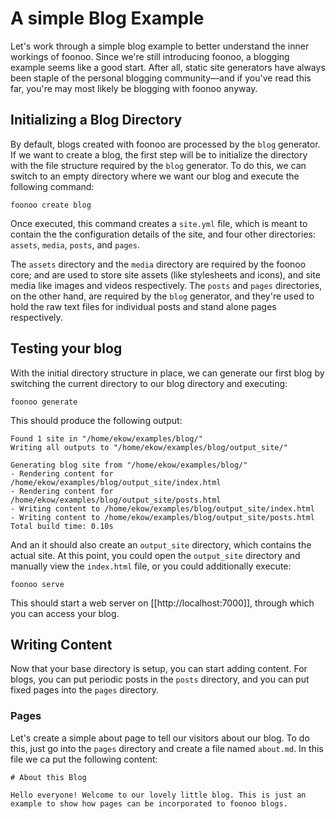 # A simple Blog Example
Let's work through a simple blog example to better understand the inner workings of foonoo. Since we're still introducing foonoo, a blogging example seems like a good start. After all, static site generators have always been staple of the personal blogging community&mdash;and if you've read this far, you're may most likely be blogging with foonoo anyway.

## Initializing a Blog Directory
By default, blogs created with foonoo are processed by the `blog` generator. If we want to create a blog, the first step will be to initialize the directory with the file structure required by the `blog` generator. To do this, we can switch to an empty directory where we want our blog and execute the following command:

	foonoo create blog

Once executed, this command creates a `site.yml` file, which is meant to contain the the configuration details of the site, and four other directories: `assets`, `media`,  `posts`, and `pages`. 

The `assets` directory and the `media` directory are required by the foonoo core; and are used to store site assets (like stylesheets and icons), and site media like images and videos respectively. The `posts` and `pages` directories, on the other hand, are required by the `blog` generator, and they're used to hold the raw text files for individual posts and stand alone pages respectively.

## Testing your blog
With the initial directory structure in place, we can generate our first blog by switching the current directory to our blog directory and executing:

	foonoo generate

This should produce the following output:

````
Found 1 site in "/home/ekow/examples/blog/"
Writing all outputs to "/home/ekow/examples/blog/output_site/"

Generating blog site from "/home/ekow/examples/blog/"
- Rendering content for /home/ekow/examples/blog/output_site/index.html 
- Rendering content for /home/ekow/examples/blog/output_site/posts.html 
- Writing content to /home/ekow/examples/blog/output_site/index.html 
- Writing content to /home/ekow/examples/blog/output_site/posts.html 
Total build time: 0.10s
````

And an it should also create an `output_site` directory, which contains the actual site. At this point, you could open the `output_site` directory and manually view the `index.html` file, or you could additionally execute:

	foonoo serve

This should start a web server on [[http://localhost:7000]], through which you can access your blog.

## Writing Content
Now that your base directory is setup, you can start adding content. For blogs, you can put periodic posts in the `posts` directory, and you can put fixed pages into the `pages` directory.

### Pages
Let's create a simple about page to tell our visitors about our blog. To do this, just go into the `pages` directory and create a file named `about.md`. In this file we ca put the following content:

````
# About this Blog

Hello everyone! Welcome to our lovely little blog. This is just an example to show how pages can be incorporated to foonoo blogs.
````


 
